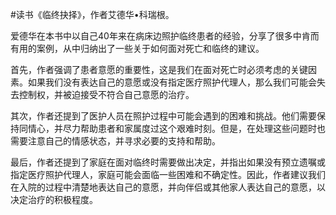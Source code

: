 #读书《临终抉择》，作者艾德华•科瑞根。

爱德华在本书中以自己40年来在病床边照护临终患者的经验，分享了很多中肯而有用的案例，从中归纳出了一些关于如何面对死亡和临终的建议。

首先，作者强调了患者意愿的重要性，这是我们在面对死亡时必须考虑的关键因素。如果我们没有表达自己的意愿或没有指定医疗照护代理人，那么我们可能会失去控制权，并被迫接受不符合自己意愿的治疗。

其次，作者还提到了医护人员在照护过程中可能会遇到的困难和挑战。他们需要保持同情心，并尽力帮助患者和家属度过这个艰难时刻。但是，在处理这些问题时也需要注意自己的情感状态，并寻求必要的支持和帮助。

最后，作者还提到了家庭在面对临终时需要做出决定，并指出如果没有预立遗嘱或指定医疗照护代理人，家庭可能会面临一些困难和不确定性。因此，作者建议我们在入院的过程中清楚地表达自己的意愿，并向伴侣或其他家人表达自己的意愿，以决定治疗的积极程度。